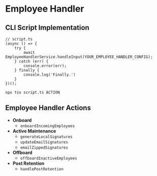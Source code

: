 # Employee Handler

## CLI Script Implementation

```
// script.ts
(async () => {
    try {
        await EmployeeHandlerService.handleInput(YOUR_EMPLOYEE_HANDLER_CONFIG);
    } catch (err) {
        console.error(err);
    } finally {
        console.log('Finally.')
    }
})();
```

```
npx tsx script.ts ACTION
```

## Employee Handler Actions

- **Onboard**
  - `onboardIncomingEmployees`
- **Active Maintenance**
  - `generateLocalSignatures`
  - `updateEmailSignatures`
  - `emailZippedSignatures`
- **Offboard**
  - `offboardInactiveEmployees`
- **Post Retention**
  - `handlePostRetention`
